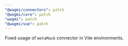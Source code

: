 ```yaml
---
"@wagmi/connectors": patch
"@wagmi/core": patch
"wagmi": patch
"@wagmi/vue": patch
---
```


Fixed usage of `metaMask` connector in Vite environments.
